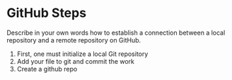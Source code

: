 # GitHub Steps

Describe in your own words how to establish a connection between a local repository and a remote repository on GitHub.
1. First, one must initialize a local Git repository
2. Add your file to git and commit the work
3. Create a github repo